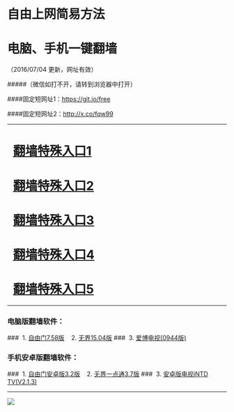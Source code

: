 # 自由上网简易方法
# 电脑、手机一键翻墙
（2016/07/04 更新，网址有效）

#####（微信如打不开，请转到浏览器中打开）

####固定短网址1：https://git.io/free

####固定短网址2：http://x.co/fqw99


***

# &nbsp;&nbsp;<a href="https://github.com/zhen99425/free1/blob/master/README.md" target="_blank">翻墙特殊入口1</a>

# &nbsp;&nbsp;<a href="https://github.com/zhen99425/free2/blob/master/README.md" target="_blank">翻墙特殊入口2</a>

# &nbsp;&nbsp;<a href="https://github.com/zhen99425/free3/blob/master/README.md" target="_blank">翻墙特殊入口3</a>

# &nbsp;&nbsp;<a href="https://github.com/zhen99425/free4/blob/master/README.md" target="_blank">翻墙特殊入口4</a>

# &nbsp;&nbsp;<a href="https://github.com/zhen99425/free5/blob/master/README.md" target="_blank">翻墙特殊入口5</a>

***

### 电脑版翻墙软件：
###&nbsp;&nbsp;1. <a href="http://fq-05.919.tw/fgget.php?fid=fg758p.zip" target="_blank">自由门7.58版</a>&nbsp;&nbsp;&nbsp;&nbsp;2. <a href="http://fq-05.919.tw/fgget.php?fid=u1504.zip" target="_blank">无界15.04版</a>
###&nbsp;&nbsp;3. <a href="http://fq-05.919.tw/fgget.php?fid=GreeniPPOTV_Setup_Ver12Build944b.zip" target="_blank">爱博电视(0944版)</a>

### 手机安卓版翻墙软件：
###&nbsp;&nbsp;1. <a href="http://fq-05.919.tw/fgget.php?fid=fgma32.apk" target="_blank">自由门安卓版3.2版</a>&nbsp;&nbsp;&nbsp;&nbsp;2. <a href="http://fq-05.919.tw/fgget.php?fid=um3.7.apk" target="_blank">无界一点通3.7版</a>
###&nbsp;&nbsp;3. <a href="http://fq-05.919.tw/fgget.php?fid=iNTD_TV.apk" target="_blank">安卓版电视iNTD TV(V2.1.3)</a>

***

<p><img src="http://fq-05.919.tw/pic/yjfq-20160702ok.png"></p> 
